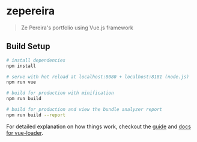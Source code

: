 # zepereira

> Ze Pereira's portfolio using Vue.js framework

## Build Setup

``` bash
# install dependencies
npm install

# serve with hot reload at localhost:8080 + localhost:8181 (node.js)
npm run vue

# build for production with minification
npm run build

# build for production and view the bundle analyzer report
npm run build --report
```

For detailed explanation on how things work, checkout the [guide](http://vuejs-templates.github.io/webpack/) and [docs for vue-loader](http://vuejs.github.io/vue-loader).
